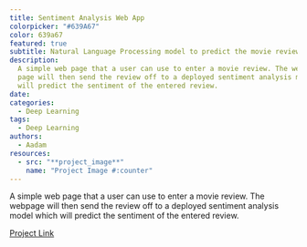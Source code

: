 ```yaml
---
title: Sentiment Analysis Web App
colorpicker: "#639A67"
color: 639a67
featured: true
subtitle: Natural Language Processing model to predict the movie review sentiment.
description:
  A simple web page that a user can use to enter a movie review. The web
  page will then send the review off to a deployed sentiment analysis model which
  will predict the sentiment of the entered review.
date:
categories:
  - Deep Learning
tags:
  - Deep Learning
authors:
  - Aadam
resources:
  - src: "**project_image**"
    name: "Project Image #:counter"
---
```


A simple web page that a user can use to enter a movie review. The webpage will then send the review off to a deployed sentiment analysis model which will predict the sentiment of the entered review.

[Project Link](https://github.com/aadimator/khoji)
